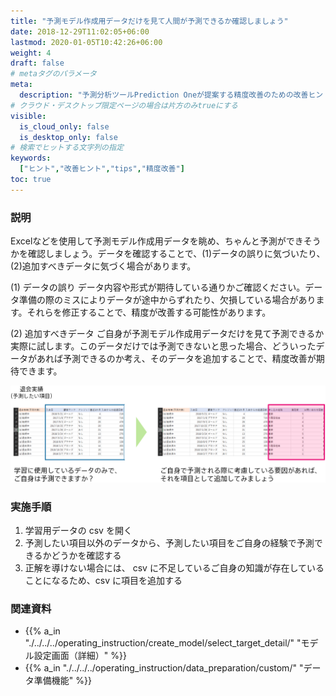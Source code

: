 ```yaml
---
title: "予測モデル作成用データだけを見て人間が予測できるか確認しましょう"
date: 2018-12-29T11:02:05+06:00
lastmod: 2020-01-05T10:42:26+06:00
weight: 4
draft: false
# metaタグのパラメータ
meta:
  description: "予測分析ツールPrediction Oneが提案する精度改善のための改善ヒントについて説明するページです。"
# クラウド・デスクトップ限定ページの場合は片方のみtrueにする
visible:
  is_cloud_only: false
  is_desktop_only: false
# 検索でヒットする文字列の指定
keywords:
  ["ヒント","改善ヒント","tips","精度改善"]
toc: true
---
```


### 説明

Excelなどを使用して予測モデル作成用データを眺め、ちゃんと予測ができそうかを確認しましょう。データを確認することで、(1)データの誤りに気づいたり、(2)追加すべきデータに気づく場合があります。

(1) データの誤り
データ内容や形式が期待している通りかご確認ください。データ準備の際のミスによりデータが途中からずれたり、欠損している場合があります。それらを修正することで、精度が改善する可能性があります。

(2) 追加すべきデータ
ご自身が予測モデル作成用データだけを見て予測できるか実際に試します。このデータだけでは予測できないと思った場合、どういったデータがあれば予測できるのか考え、そのデータを追加することで、精度改善が期待できます。

![](../img/t_slide5.png)

### 実施手順

1. 学習用データの csv を開く
1. 予測したい項目以外のデータから、予測したい項目をご自身の経験で予測できるかどうかを確認する
1. 正解を導けない場合には、 csv に不足しているご自身の知識が存在していることになるため、csv に項目を追加する

### 関連資料

- {{% a_in "./../../../operating_instruction/create_model/select_target_detail/" "モデル設定画面（詳細）" %}}
- {{% a_in "./../../../operating_instruction/data_preparation/custom/" "データ準備機能" %}}

